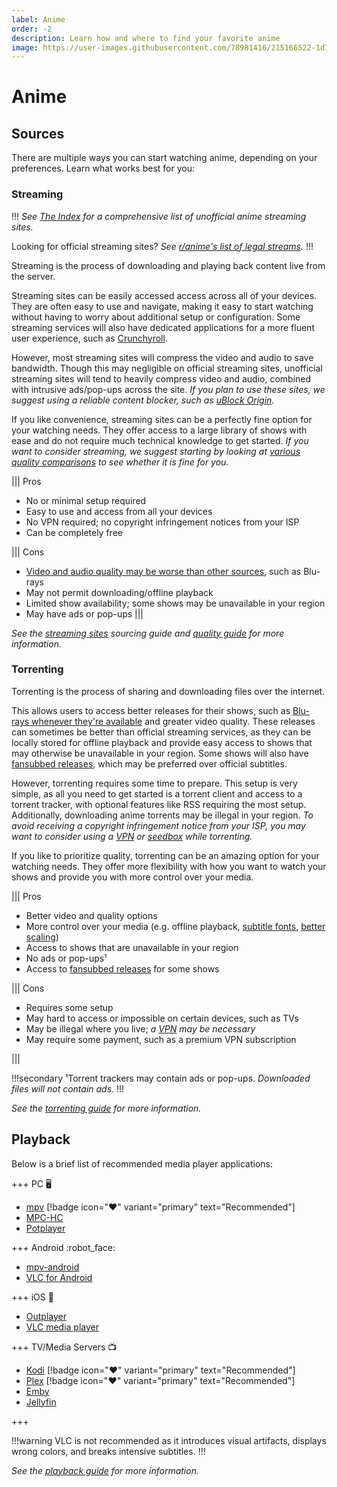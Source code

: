 ```yaml
---
label: Anime
order: -2
description: Learn how and where to find your favorite anime
image: https://user-images.githubusercontent.com/78981416/215166522-1d7358e8-bec2-4a54-a9ec-71deab646e56.gif
---
```


# Anime

## Sources

There are multiple ways you can start watching anime, depending on your preferences. Learn what works best for you:

### Streaming

!!!
*See [The Index](https://theindex.moe) for a comprehensive list of unofficial anime streaming sites.*

Looking for official streaming sites? *See [r/anime's list of legal streams](https://www.reddit.com/r/anime/wiki/legal_streams).*
!!!

Streaming is the process of downloading and playing back content live from the server.

Streaming sites can be easily accessed access across all of your devices. They are often easy to use and navigate, making it easy to start watching without having to worry about additional setup or configuration. Some streaming services will also have dedicated applications for a more fluent user experience, such as [Crunchyroll](https://www.crunchyroll.com).

However, most streaming sites will compress the video and audio to save bandwidth. Though this may negligible on official streaming sites, unofficial streaming sites will tend to heavily compress video and audio, combined with intrusive ads/pop-ups across the site. *If you plan to use these sites, we suggest using a reliable content blocker, such as [uBlock Origin](https://ublockorigin.com).*

If you like convenience, streaming sites can be a perfectly fine option for your watching needs. They offer access to a large library of shows with ease and do not require much technical knowledge to get started. *If you want to consider streaming, we suggest starting by looking at [various quality comparisons](/guides/quality/#quality-comparisons) to see whether it is fine for you.*

||| Pros

- No or minimal setup required
- Easy to use and access from all your devices
- No VPN required; no copyright infringement notices from your ISP
- Can be completely free

||| Cons

- [Video and audio quality may be worse than other sources](/guides/quality/#quality-comparisons), such as Blu-rays
- May not permit downloading/offline playback
- Limited show availability; some shows may be unavailable in your region
- May have ads or pop-ups
|||

*See the [streaming sites](/sourcing/streaming/) sourcing guide and [quality guide](/guides/quality) for more information.*

### Torrenting

Torrenting is the process of sharing and downloading files over the internet.

This allows users to access better releases for their shows, such as [Blu-rays whenever they're available](/guides/quality/#blu-ray-vs-web) and greater video quality. These releases can sometimes be better than official streaming services, as they can be locally stored for offline playback and provide easy access to shows that may otherwise be unavailable in your region. Some shows will also have [fansubbed releases](/guides/quality/#fansubs), which may be preferred over official subtitles.

However, torrenting requires some time to prepare. This setup is very simple, as all you need to get started is a torrent client and access to a torrent tracker, with optional features like RSS requiring the most setup. Additionally, downloading anime torrents may be illegal in your region. *To avoid receiving a copyright infringement notice from your ISP, you may want to consider using a [VPN](/getting-started/torrenting/#vpn) or [seedbox](/getting-started/torrenting/#seedbox) while torrenting.*

If you like to prioritize quality, torrenting can be an amazing option for your watching needs. They offer more flexibility with how you want to watch your shows and provide you with more control over your media.

||| Pros

- Better video and quality options
- More control over your media (e.g. offline playback, [subtitle fonts](/tutorials/mpv/#subtitle-restyling), [better scaling](/tutorials/mpv/#scaling))
- Access to shows that are unavailable in your region
- No ads or pop-ups¹
- Access to [fansubbed releases](/guides/quality/#fansubs) for some shows

||| Cons

- Requires some setup
- May hard to access or impossible on certain devices, such as TVs
- May be illegal where you live; *a [VPN](/getting-started/torrenting/#vpn) may be necessary*
- May require some payment, such as a premium VPN subscription

|||

!!!secondary
¹Torrent trackers may contain ads or pop-ups. *Downloaded files will not contain ads.*
!!!

*See the [torrenting guide](/getting-started/torrenting) for more information.*

## Playback

Below is a brief list of recommended media player applications:

+++ PC :desktop_computer:

- [mpv](https://mpv.io/installation/) [!badge icon=":heart:" variant="primary" text="Recommended"]
- [MPC-HC](https://github.com/clsid2/mpc-hc/releases)
- [Potplayer](https://potplayer.daum.net)

+++ Android :robot_face:

- [mpv-android](https://play.google.com/store/apps/details?id=is.xyz.mpv)
- [VLC for Android](https://play.google.com/store/apps/details?id=org.videolan.vlc)

+++ iOS :green_apple:

- [Outplayer](https://apps.apple.com/app/outplayer/id1449923287)
- [VLC media player](https://apps.apple.com/app/vlc-media-player/id650377962)

+++ TV/Media Servers :tv:

- [Kodi](https://kodi.tv) [!badge icon=":heart:" variant="primary" text="Recommended"]
- [Plex](https://www.plex.tv) [!badge icon=":heart:" variant="primary" text="Recommended"]
- [Emby](https://emby.media)
- [Jellyfin](https://jellyfin.org)

+++

!!!warning
VLC is not recommended as it introduces visual artifacts, displays wrong colors, and breaks intensive subtitles.
!!!

*See the [playback guide](/guides/playback) for more information.*
